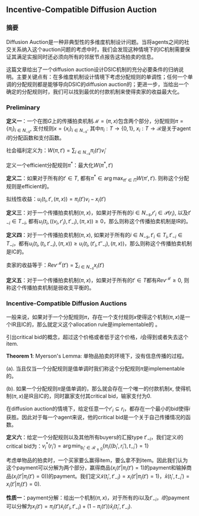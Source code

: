 ## Incentive-Compatible Diffusion Auction

### 摘要

Diffusion Auction是一种非典型性的多维度机制设计问题。当将agents之间的社交关系纳入这个auction问题的考虑中时，我们会发现这种情境下的IC机制需要保证其满足实报同时还必须向所有的邻居节点报告这场拍卖的信息。

这篇文章给出了一个diffusion auction设计DSIC机制的充分必要条件的归纳说明。主要关键点有：在多维度机制设计情境下考虑分配规则的单调性；任何一个单调的分配规则都是能够导向DSIC的diffusion auction的；更进一步，当给出一个确定的分配规则时，我们可以找到最优的付款机制来使得卖家的收益最大化。

### Preliminary

**定义一**：一个在图$G$上的传播拍卖机制$\mathcal{M}=(\pi,x)$包含两个部分，分配规则$\pi=\{\pi_i\}_{i\in N_{-s}}$, 支付规则$x=\{x_i\}_{i\in N_{-s}}$. 其中$\pi_i:T\rightarrow \{0,1\}$, $x_i:T\rightarrow \mathcal{R}$是关于agent $i$的分配函数和支付函数。

社会福利定义为：$W(\pi,t') = \sum_{i\in N_{-s}}\pi_i(t')v_i'$

定义一个efficient分配规则$\pi^\ast$：最大化$W(\pi^\ast,t')$

**定义二**：如果对于所有的$t'\in T$, 都有$\pi^\ast\in \arg\max_{\pi'\in\Pi}W(\pi',t')$. 则称这个分配规则是efficient的。

拟线性收益：$u_i(t_i,t',(\pi,x)) = \pi_i(t')v_i - x_i(t')$

**定义三**：对于一个传播拍卖机制$(\pi,x)$，如果对于所有的$i\in N_{-s}$,$r'_i\in \mathcal{P}(r_i)$, 以及$t'_{-i}\in T_{-i}$, 都有$u_i(t_i,((v_i,r'_i),t'_{-i}),(\pi,x))\geq 0$，那么则称这个传播拍卖机制是IR的。

**定义四**：对于一个传播拍卖机制$(\pi,x)$, 如果对于所有的$i\in N_{-s}, t'_i\in T_i,t'_{-i}\in T_{-i}$，都有$u_i(t_i,(t_i,t'_{-i}),(\pi,x))\geq u_i(t_i,(t'_i,t''_{-i}),(\pi,x))$，那么则称这个传播拍卖机制是IC的。

卖家的收益等于：$Rev^{\mathcal{M}}(t')=\sum_{i\in N_{-s}}x_i(t')$

**定义五**：对于一个传播拍卖机制$(\pi,x)$，如果对于所有的$t'\in T$都有$Rev^{\mathcal{M}}\geq 0$, 则称这个传播拍卖机制是弱收支平衡的。

### Incentive-Compatible Diffusion Auctions

一般来说，如果对于一个分配规则$\pi$，存在一个支付规则$x$使得这个机制$(\pi,x)$是一个IR且IC的，那么就定义这个allocation rule是implementable的 。

引出critical bid的概念，超过这个价格或者低于这个价格，$i$会得到或者失去这个item. 

**Theorem 1**: Myerson's Lemma: 单物品拍卖的环境下，没有信息传播的过程。

(a). 当且仅当一个分配规则是值单调时我们称这个分配规则$\pi$是implementable的。

(b). 如果一个分配规则$\pi$是值单调的，那么就会存在一个唯一的付款机制$x$, 使得机制$(\pi,x)$是IR且IC的，同时赢家支付其critical bid，输家支付为0.

在diffusion auction的情境下，给定任意一个$r'_i\subseteq r_i$，都存在一个最小的bid使得$i$获胜。因此对于每一个agent来说，他的critical bid是一个关于自己传播情况的函数。

**定义六**：给定一个分配规则以及其他所有buyers的汇报type $t'_{-i}$，我们定义$i$的critical bid为：$v_i^\ast(r_i') = \arg\min_{b_i'\in \mathcal{R}_{\geq 0}}\{\pi_i((b_i',r_i'),t_{-i}') = 1\}$

考虑单物品的拍卖时，一个买家要么赢得item，要么拿不到item。因此我们认为这个payment可以分解为两个部分，赢得商品($x_i(t'|\pi_i(t')=1$)的payment和输掉商品($x_i(t'|\pi_i(t')=0)$)的payment。我们定义$\tilde{x}(t_i',t'_{-i})=x_i(t'|\pi_i(t')=1)$，$\bar{x}(t_i',t_{-i}')=x_i(t'|\pi_i(t')=0)$.

**性质一**：payment分解：给出一个机制$(\pi,x)$，对于所有的$i$以及$t'_{-i}$，$i$的payment可以分解为$x_i(t')=\pi_i(t')\tilde{x}_i(t'_i,t'_{-i})+(1-\pi_i(t'))\bar{x}_i(t_i',t'_{-i})$.



